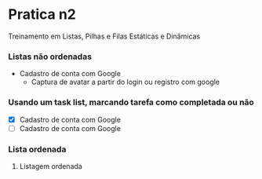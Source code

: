 # Pratica n2
<p align="justify">Treinamento em Listas, Pilhas e Filas Estáticas e Dinâmicas</p>

### Listas não ordenadas
- Cadastro de conta com Google
	- Captura de avatar a partir do login ou registro com google

### Usando um task list, marcando tarefa como completada ou não

- [X] Cadastro de conta com Google
- [ ] Cadastro de conta com Google

### Lista ordenada

1. Listagem ordenada